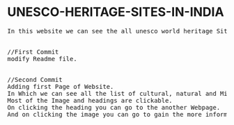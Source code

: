 # UNESCO-HERITAGE-SITES-IN-INDIA
<pre>In this website we can see the all unesco world heritage Sites in India.
<br>
//First Commit 
modify Readme file.
<br>
//Second Commit
Adding first Page of Website.
In Which we can see all the list of cultural, natural and Mixed Heritage Sites in India.
Most of the Image and headings are clickable.
On clicking the heading you can go to the another Webpage.
And on clicking the image you can go to gain the more information about the image on Wikipedia.
</pre>
